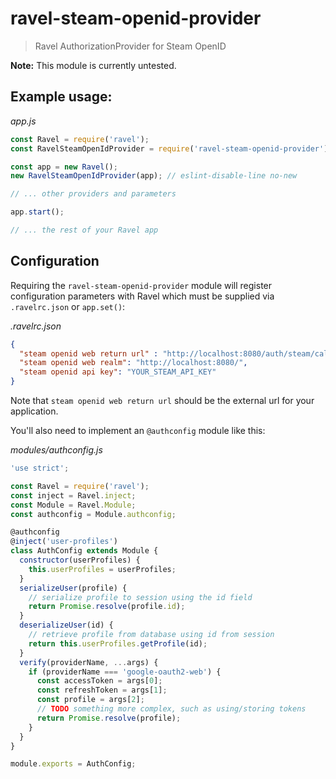 # ravel-steam-openid-provider

> Ravel AuthorizationProvider for Steam OpenID

**Note:** This module is currently untested.

## Example usage:

*app.js*
```javascript
const Ravel = require('ravel');
const RavelSteamOpenIdProvider = require('ravel-steam-openid-provider');

const app = new Ravel();
new RavelSteamOpenIdProvider(app); // eslint-disable-line no-new

// ... other providers and parameters

app.start();

// ... the rest of your Ravel app
```

## Configuration

Requiring the `ravel-steam-openid-provider` module will register configuration parameters with Ravel which must be supplied via `.ravelrc.json` or `app.set()`:

*.ravelrc.json*
```json
{
  "steam openid web return url" : "http://localhost:8080/auth/steam/callback",
  "steam openid web realm": "http://localhost:8080/",
  "steam openid api key": "YOUR_STEAM_API_KEY"
}
```

Note that `steam openid web return url` should be the external url for your application.

You'll also need to implement an `@authconfig` module like this:

*modules/authconfig.js*
```js
'use strict';

const Ravel = require('ravel');
const inject = Ravel.inject;
const Module = Ravel.Module;
const authconfig = Module.authconfig;

@authconfig
@inject('user-profiles')
class AuthConfig extends Module {
  constructor(userProfiles) {
    this.userProfiles = userProfiles;
  }
  serializeUser(profile) {
    // serialize profile to session using the id field
    return Promise.resolve(profile.id);
  }
  deserializeUser(id) {
    // retrieve profile from database using id from session
    return this.userProfiles.getProfile(id);
  }
  verify(providerName, ...args) {
    if (providerName === 'google-oauth2-web') {
      const accessToken = args[0];
      const refreshToken = args[1];
      const profile = args[2];
      // TODO something more complex, such as using/storing tokens
      return Promise.resolve(profile);
    }
  }
}

module.exports = AuthConfig;
```
